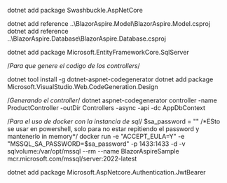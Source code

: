dotnet add package Swashbuckle.AspNetCore


dotnet add reference ..\BlazorAspire.Model\BlazorAspire.Model.csproj
dotnet add reference ..\BlazorAspire.Database\BlazorAspire.Database.csproj


dotnet add package Microsoft.EntityFrameworkCore.SqlServer

/*Para que genere el codigo de los controllers*/


dotnet tool install -g dotnet-aspnet-codegenerator
dotnet add package Microsoft.VisualStudio.Web.CodeGeneration.Design

/*Generando el controller*/
dotnet aspnet-codegenerator controller -name ProductController -outDir Controllers -async -api -dc AppDbContext

/*Para el uso de docker con la instancia de sql*/
$sa_password = ""         /*ESto se usar en powershell, solo para no estar repitiendo el password y mantenerlo in memory*/
docker run -e "ACCEPT_EULA=Y" -e "MSSQL_SA_PASSWORD=$sa_password" -p 1433:1433 -d -v sqlvolume:/var/opt/mssql --rm --name BlazorAspireSample mcr.microsoft.com/mssql/server:2022-latest



dotnet add package Microsoft.AspNetcore.Authentication.JwtBearer
